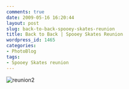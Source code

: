 ```yaml
---
comments: true
date: 2009-05-16 16:20:44
layout: post
slug: back-to-back-spooey-skates-reunion
title: Back to Back | Spooey Skates Reunion
wordpress_id: 1465
categories:
- PhotoBlog
tags:
- Spooey Skates reunion
---
```


![reunion2](http://ryanfitzer.com/main/wp-content/uploads/2009/05/reunion2.jpg)
